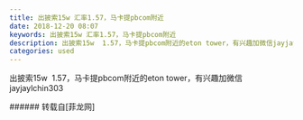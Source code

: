 ```yaml
---
title: 出披索15w 汇率1.57，马卡提pbcom附近
date: 2018-12-20 08:07
keywords: 出披索15w 汇率1.57，马卡提pbcom附近
description: 出披索15w  1.57，马卡提pbcom附近的eton tower，有兴趣加微信jayjaylchin303
categories: used
---
```

<td class="t_f" id="postmessage_2523195">

出披索15w  1.57，马卡提pbcom附近的eton tower，有兴趣加微信jayjaylchin303<br/>
</td>
###### 转载自[菲龙网]